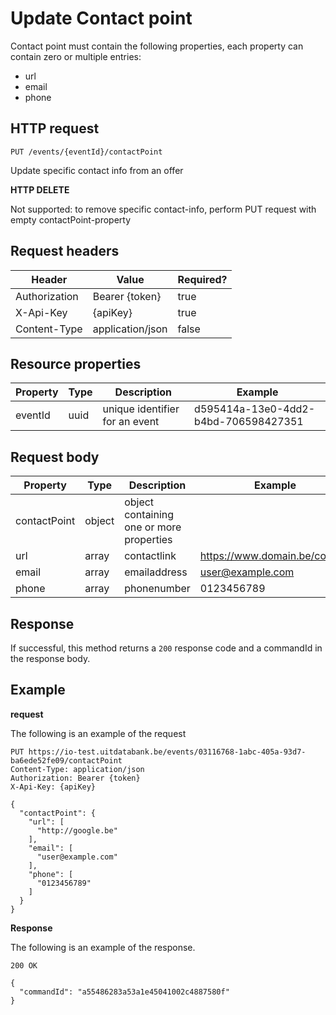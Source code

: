 ---
---

# Update Contact point
Contact point must contain the following properties, each property can contain zero or multiple entries:
- url
- email
- phone

## HTTP request

```
PUT /events/{eventId}/contactPoint
```

Update specific contact info from an offer

**HTTP DELETE**

Not supported: to remove specific contact-info, perform PUT request with empty contactPoint-property

## Request headers

| Header        | Value            | Required? |
| ------------- | ---------------- | --------- |
| Authorization | Bearer {token}   | true      |
| X-Api-Key     | {apiKey}         | true      |
| Content-Type  | application/json | false     |

## Resource properties

| Property	| Type | Description | Example |
|--|--|--|--|
| eventId	| uuid | unique identifier for an event | d595414a-13e0-4dd2-b4bd-706598427351 |

## Request body

| Property	| Type | Description | Example |
|--|--|--|--|
| contactPoint | object | object containing one or more properties | |
| url | array | contactlink | https://www.domain.be/contact |
| email | array | emailaddress | user@example.com |
| phone | array | phonenumber | 0123456789 |

## Response

If successful, this method returns a `200` response code and a commandId in the response body.

## Example

**request**

The following is an example of the request

```
PUT https://io-test.uitdatabank.be/events/03116768-1abc-405a-93d7-ba6ede52fe09/contactPoint
Content-Type: application/json
Authorization: Bearer {token}
X-Api-Key: {apiKey}

{
  "contactPoint": {
    "url": [
      "http://google.be"
    ],
    "email": [
      "user@example.com"
    ],
    "phone": [
      "0123456789"
    ]
  }
}
```

**Response**

The following is an example of the response.

```
200 OK

{
  "commandId": "a55486283a53a1e45041002c4887580f"
}
```
